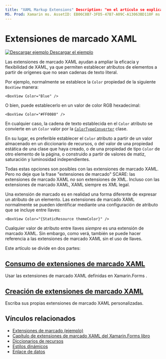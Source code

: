 ```yaml
---
title: "XAML Markup Extensions" Description: "en el artículo se explica cómo usar Xamarin.Forms las extensiones de marcado XAML para ampliar la eficacia y flexibilidad de XAML, permitiendo que los atributos de elemento se establezcan en orígenes distintos de cadenas de texto literal".
MS. Prod: Xamarin ms. AssetID: EB06C8B7-3FD5-47B7-A09C-A13063BD110F ms. Technology: Xamarin-Forms Author: davidbritch ms. Author: dabritch ms. Date: 01/05/2018 no-LOC: [ Xamarin.Forms , Xamarin.Essentials ]
---
```


# <a name="xaml-markup-extensions"></a>Extensiones de marcado XAML

[![Descargar ejemplo](~/media/shared/download.png) Descargar el ejemplo](https://docs.microsoft.com/samples/xamarin/xamarin-forms-samples/xaml-markupextensions)

Las extensiones de marcado XAML ayudan a ampliar la eficacia y flexibilidad de XAML, ya que permiten establecer atributos de elementos a partir de orígenes que no sean cadenas de texto literal.

Por ejemplo, normalmente se establece la `Color` propiedad de la siguiente `BoxView` manera:

```xaml
<BoxView Color="Blue" />
```

O bien, puede establecerlo en un valor de color RGB hexadecimal:

```xaml
<BoxView Color="#FF0080" />
```

En cualquier caso, la cadena de texto establecida en el `Color` atributo se convierte en un `Color` valor por la [`ColorTypeConverter`](xref:Xamarin.Forms.ColorTypeConverter) clase.

En su lugar, es preferible establecer el `Color` atributo a partir de un valor almacenado en un diccionario de recursos, o del valor de una propiedad estática de una clase que haya creado, o de una propiedad de tipo `Color` de otro elemento de la página, o construido a partir de valores de matiz, saturación y luminosidad independientes.

Todas estas opciones son posibles con las extensiones de marcado XAML. Pero no deje que la frase "extensiones de marcado" SCARE: las extensiones de marcado XAML *no* son extensiones de XML. Incluso con las extensiones de marcado XAML, XAML siempre es XML legal.

Una extensión de marcado es en realidad una forma diferente de expresar un atributo de un elemento. Las extensiones de marcado XAML normalmente se pueden identificar mediante una configuración de atributo que se incluye entre llaves:

```xaml
<BoxView Color="{StaticResource themeColor}" />
```

Cualquier valor de atributo entre llaves *siempre* es una extensión de marcado XAML. Sin embargo, como verá, también se puede hacer referencia a las extensiones de marcado XAML sin el uso de llaves.

Este artículo se divide en dos partes:

## <a name="consuming-xaml-markup-extensions"></a>[Consumo de extensiones de marcado XAML](consuming.md)  

Usar las extensiones de marcado XAML definidas en Xamarin.Forms .

## <a name="creating-xaml-markup-extensions"></a>[Creación de extensiones de marcado XAML](creating.md)

Escriba sus propias extensiones de marcado XAML personalizadas.

## <a name="related-links"></a>Vínculos relacionados

- [Extensiones de marcado (ejemplo)](https://docs.microsoft.com/samples/xamarin/xamarin-forms-samples/xaml-markupextensions)
- [Capítulo de extensiones de marcado XAML del Xamarin.Forms libro](~/xamarin-forms/creating-mobile-apps-xamarin-forms/summaries/chapter10.md)
- [Diccionarios de recursos](~/xamarin-forms/xaml/resource-dictionaries.md)
- [Estilos dinámicos](~/xamarin-forms/user-interface/styles/dynamic.md)
- [Enlace de datos](~/xamarin-forms/app-fundamentals/data-binding/index.md)
